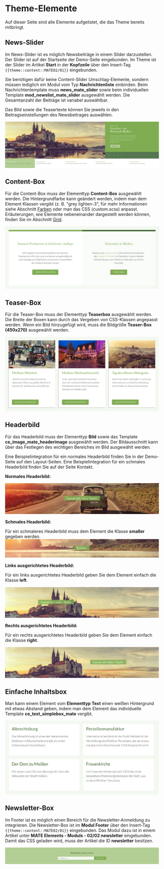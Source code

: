 
# Theme-Elemente

Auf dieser Seite sind alle Elemente aufgelistet, die das Theme bereits mitbringt.

## News-Slider

Im News-Slider ist es möglich Newsbeiträge in einem Slider darzustellen. Der Slider ist auf der Startseite der Demo-Seite eingebunden. Im Theme ist der Slider im Artikel **Start** in der **Kopfzeile** über den Insert-Tag `{{theme::content::MATE02/01}}` eingebunden.

Sie benötigen dafür keine Content-Slider Umschlag-Elemente, sondern müssen lediglich ein Modul vom Typ **Nachrichtenliste** einbinden. Beim Nachrichtentemplate muss **news\_mate\_slider** sowie beim individuellen Template **mod\_newslist\_mate\_slider** ausgewählt werden. Die Gesamtanzahl der Beiträge ist variabel auswählbar.

Das Bild sowie die Teasertexte können Sie jeweils in den Beitragseinstellungen des Newsbeitrages auswählen.

![](_images/mate-theme/mate-elemente/news-slider.jpg)

## Content-Box

Für die Content-Box muss der Elementtyp **Content-Box** ausgewählt werden. Die Hintergrundfarbe kann geändert werden, indem man dem Element Klassen vergibt \(z. B. "grey lighten-3", für mehr Informationen siehe Abschnitt [Farben](/mate-materialize.md) oder man das CSS \(custom.scss\) anpasst. Erläuterungen, wie Elemente nebeneinander dargestellt werden können, finden Sie im Abschnitt [Grid](/mate-materialize.md).

![](_images/mate-theme/mate-elemente/content-box.jpg)

## Teaser-Box

Für die Teaser-Box muss der Elementtyp **Teaserbox** ausgewählt werden. Die Breite der Boxen kann durch das Vergeben von CSS-Klassen angepasst werden. Wenn ein Bild hinzugefügt wird, muss die Bildgröße **Teaser-Box \(450x270\)** ausgewählt werden.

![](_images/mate-theme/mate-elemente/teaser-box.jpg)

## Headerbild

Für das Headerbild muss der Elementtyp **Bild** sowie das Template **ce\_image\_mate\_headerimage** ausgewählt werden. Der Bildausschnitt kann über das Festlegen des wichtigen Bereiches im Bild ausgewählt werden.

Eine Beispielintegration für ein normales Headerbild finden Sie in der Demo-Seite auf den Layout-Seiten. Eine Beispielintegration für ein schmales Headerbild finden Sie auf der Seite Kontakt.

**Normales Headerbild:**

![](_images/mate-theme/mate-elemente/headerbild-normal.jpg)

**Schmales Headerbild:**

Für ein schmaleres Headerbild muss dem Element die Klasse **smaller** gegeben werden.  
![](_images/mate-theme/mate-elemente/headerbild-schmal.jpg)

**Links ausgerichtetes Headerbild:**

Für ein links ausgerichtetes Headerbild geben Sie dem Element einfach die Klasse **left**.

![](_images/mate-theme/mate-elemente/headerimage_left.png)

**Rechts ausgerichtetes Headerbild:**

Für ein rechts ausgerichtetes Headerbild geben Sie dem Element einfach die Klasse **right**.

![](_images/mate-theme/mate-elemente/headerimage_right.png)

## Einfache Inhaltsbox

Man kann einem Element vom **Elementtyp Text** einen weißen Hintergrund mit etwas Abstand geben, indem man dem Element das individuelle Template **ce\_text\_simplebox\_mate** vergibt.

![](_images/mate-theme/mate-elemente/simple-box.jpg)

## Newsletter-Box

Im Footer ist es möglich einen Bereich für die Newsletter-Anmeldung zu integrieren. Die Newsletter-Box ist im **Modul Footer** über den Insert-Tag `{{theme::content::MATE02/01}}` eingebunden. Das Modul dazu ist in einem Artikel unter **MATE Elements - Moduls - 02/02 newsletter** eingebunden. Damit das CSS geladen wird, muss der Artikel die ID **newsletter** besitzen.

![](_images/mate-theme/mate-elemente/newsletter-box.jpg)

